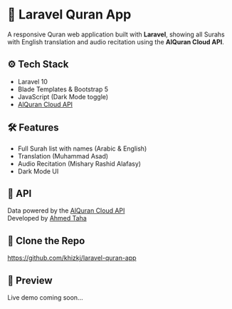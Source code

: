 # 📖 Laravel Quran App

A responsive Quran web application built with **Laravel**, showing all Surahs with English translation and audio recitation using the **AlQuran Cloud API**.

## ⚙️ Tech Stack

- Laravel 10
- Blade Templates & Bootstrap 5
- JavaScript (Dark Mode toggle)
- [AlQuran Cloud API](https://alquran.cloud)

## 🛠 Features

- Full Surah list with names (Arabic & English)
- Translation (Muhammad Asad)
- Audio Recitation (Mishary Rashid Alafasy)
- Dark Mode UI

## 🔗 API

Data powered by the [AlQuran Cloud API](https://alquran.cloud)  
Developed by [Ahmed Taha](https://github.com/ahmedtaha)

## 📁 Clone the Repo
https://github.com/khizkj/laravel-quran-app

## 📸 Preview
Live demo coming soon...
